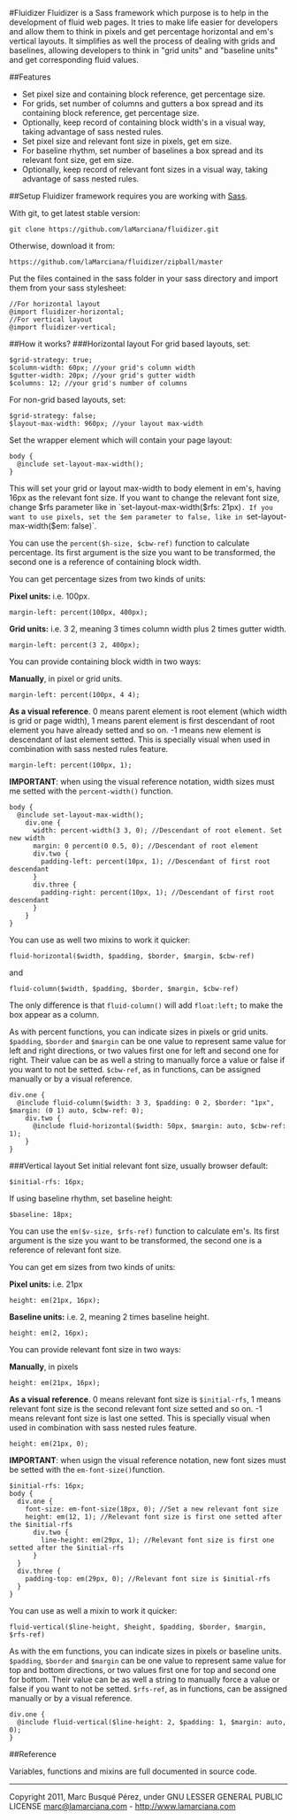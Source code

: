 #Fluidizer
Fluidizer is a Sass framework which purpose is to help in the development of fluid web pages. It tries to make life easier for developers and allow them to think in pixels and get percentage horizontal and em's vertical layouts. It simplifies as well the process of dealing with grids and baselines, allowing developers to think in "grid units" and "baseline units" and get corresponding fluid values.

##Features
* Set pixel size and containing block reference, get percentage size.
* For grids, set number of columns and gutters a box spread and its containing block reference, get percentage size.
* Optionally, keep record of containing block width's in a visual way, taking advantage of sass nested rules.
* Set pixel size and relevant font size in pixels, get em size.
* For baseline rhythm, set number of baselines a box spread and its relevant font size, get em size.
* Optionally, keep record of relevant font sizes in a visual way, taking advantage of sass nested rules.

##Setup
Fluidizer framework requires you are working with [Sass](http://sass-lang.com/ "Sass homepage").

With git, to get latest stable version:

    git clone https://github.com/laMarciana/fluidizer.git

Otherwise, download it from:

    https://github.com/laMarciana/fluidizer/zipball/master

Put the files contained in the sass folder in your sass directory and import them from your sass stylesheet:

    //For horizontal layout
    @import fluidizer-horizontal;
    //For vertical layout
    @import fluidizer-vertical;

##How it works?
###Horizontal layout
For grid based layouts, set:

    $grid-strategy: true;
    $column-width: 60px; //your grid's column width
    $gutter-width: 20px; //your grid's gutter width
    $columns: 12; //your grid's number of columns

For non-grid based layouts, set:

    $grid-strategy: false;
    $layout-max-width: 960px; //your layout max-width

Set the wrapper element which will contain your page layout:

    body {
      @include set-layout-max-width();
    }

This will set your grid or layout max-width to body element in em's, having 16px as the relevant font size. If you want to change the relevant font size, change $rfs parameter like in `set-layout-max-width($rfs: 21px)`. If you want to use pixels, set the $em parameter to false, like in `set-layout-max-width($em: false)`.

You can use the `percent($h-size, $cbw-ref)` function to calculate percentage. Its first argument is the size you want to be transformed, the second one is a reference of containing block width.

You can get percentage sizes from two kinds of units:

**Pixel units:** i.e. 100px.

    margin-left: percent(100px, 400px);

**Grid units:** i.e. 3 2, meaning 3 times column width plus 2 times gutter width.

    margin-left: percent(3 2, 400px);

You can provide containing block width in two ways:

**Manually**, in pixel or grid units.

    margin-left: percent(100px, 4 4);

**As a visual reference**. 0 means parent element is root element (which width is grid or page width), 1 means parent element is first descendant of root element you have already setted and so on. -1 means new element is descendant of last element setted. This is specially visual when used in combination with sass nested rules feature.

    margin-left: percent(100px, 1);

**IMPORTANT**: when using the visual reference notation, width sizes must me setted with the `percent-width()` function.

    body {
      @include set-layout-max-width();
        div.one {
          width: percent-width(3 3, 0); //Descendant of root element. Set new width
          margin: 0 percent(0 0.5, 0); //Descendant of root element
          div.two {
            padding-left: percent(10px, 1); //Descendant of first root descendant
          }
          div.three {
            padding-right: percent(10px, 1); //Descendant of first root descendant
          }
        }
    }

You can use as well two mixins to work it quicker:

    fluid-horizontal($width, $padding, $border, $margin, $cbw-ref)

and

    fluid-column($width, $padding, $border, $margin, $cbw-ref)

The only difference is that `fluid-column()` will add `float:left;` to make the box appear as a column.

As with percent functions, you can indicate sizes in pixels or grid units. `$padding`, `$border` and `$margin` can be one value to represent same value for left and right directions, or two values first one for left and second one for right. Their value can be as well a string to manually force a value or false if you want to not be setted. `$cbw-ref`, as in functions, can be assigned manually or by a visual reference.

    div.one {
      @include fluid-column($width: 3 3, $padding: 0 2, $border: "1px", $margin: (0 1) auto, $cbw-ref: 0);
        div.two {
          @include fluid-horizontal($width: 50px, $margin: auto, $cbw-ref: 1);
        }
    }

###Vertical layout
Set initial relevant font size, usually browser default:

    $initial-rfs: 16px;

If using baseline rhythm, set baseline height:

    $baseline: 18px;

You can use the `em($v-size, $rfs-ref)` function to calculate em's. Its first argument is the size you want to be transformed, the second one is a reference of relevant font size.

You can get em sizes from two kinds of units:

**Pixel units:** i.e. 21px

    height: em(21px, 16px);

**Baseline units:** i.e. 2, meaning 2 times baseline height.

    height: em(2, 16px);

You can provide relevant font size in two ways:

**Manually**, in pixels

    height: em(21px, 16px);

**As a visual reference**. 0 means relevant font size is `$initial-rfs`, 1 means relevant font size is the second relevant font size setted and so on. -1 means relevant font size is last one setted. This is specially visual when used in combination with sass nested rules feature.

    height: em(21px, 0);

**IMPORTANT**: when usign the visual reference notation, new font sizes must be setted with the `em-font-size()`function.

    $initial-rfs: 16px;
    body {
      div.one {
        font-size: em-font-size(18px, 0); //Set a new relevant font size
        height: em(12, 1); //Relevant font size is first one setted after the $initial-rfs
          div.two {
            line-height: em(29px, 1); //Relevant font size is first one setted after the $initial-rfs
          }
      }
      div.three {
        padding-top: em(29px, 0); //Relevant font size is $initial-rfs
      }
    }

You can use as well a mixin to work it quicker:

    fluid-vertical($line-height, $height, $padding, $border, $margin, $rfs-ref)

As with the em functions, you can indicate sizes in pixels or baseline units. `$padding`, `$border` and `$margin` can be one value to represent same value for top and bottom directions, or two values first one for top and second one for bottom. Their value can be as well a string to manually force a value or false if you want to not be setted. `$rfs-ref`, as in functions, can be assigned manually or by a visual reference.

    div.one {
      @include fluid-vertical($line-height: 2, $padding: 1, $margin: auto, 0);
    }

##Reference

Variables, functions and mixins are full documented in source code.

___

Copyright 2011, Marc Busqué Pérez, under GNU LESSER GENERAL PUBLIC LICENSE
marc@lamarciana.com - http://www.lamarciana.com
